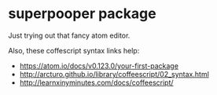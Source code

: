# superpooper package

Just trying out that fancy atom editor.

Also, these coffescript syntax links help:
- https://atom.io/docs/v0.123.0/your-first-package
- http://arcturo.github.io/library/coffeescript/02_syntax.html
- http://learnxinyminutes.com/docs/coffeescript/

